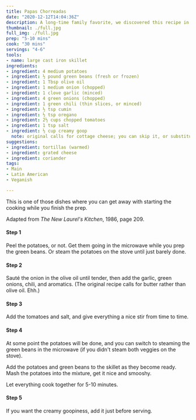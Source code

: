 ```yaml
---
title: Papas Chorreadas
date: "2020-12-12T14:04:36Z"
description: A long-time family favorite, we discovered this recipe in one of the first vegetarian cookbooks we bought. 
thumbnail: ./full.jpg
full_img: ./full.jpg
prep: "5-10 mins"
cook: "30 mins"
servings: "4-6"
tools:
- name: large cast iron skillet
ingredients:
- ingredient: 4 medium potatoes
- ingredient: ½ pound green beans (fresh or frozen)
- ingredient: 1 Tbsp olive oil
- ingredient: 1 medium onion (chopped)
- ingredient: 1 clove garlic (minced)
- ingredient: 4 green onions (chopped)
- ingredient: 1 green chili (thin slices, or minced)
- ingredient: ½ tsp cumin
- ingredient: ½ tsp oregano
- ingredient: 2½ cups chopped tomatoes
- ingredient: 1 tsp salt
- ingredient: ½ cup creamy goop
  note: original calls for cottage cheese; you can skip it, or substitute yogurt, crème fraîche, or quark
suggestions:
- ingredient: tortillas (warmed)
- ingredient: grated cheese
- ingredient: coriander
tags:
- Main
- Latin American
- Veganish

---
```


This is one of those dishes where you can get away with starting the cooking while you finish the prep.

Adapted from _The New Laurel's Kitchen_, 1986, page 209.

#### Step 1

Peel the potatoes, or not. Get them going in the microwave while you prep the green beans. Or steam the potatoes on the stove until just barely done. 

#### Step 2

Sauté the onion in the olive oil until tender, then add the garlic, green onions, chili, and aromatics. (The original recipe calls for butter rather than olive oil. Ehh.)

#### Step 3

Add the tomatoes and salt, and give everything a nice stir from time to time.

#### Step 4

At some point the potatoes will be done, and you can switch to steaming the green beans in the microwave (if you didn't steam both veggies on the stove). 

Add the potatoes and green beans to the skillet as they become ready. Mash the potatoes into the mixture, get it nice and smooshy.

Let everything cook together for 5-10 minutes.

#### Step 5

If you want the creamy goopiness, add it just before serving.
